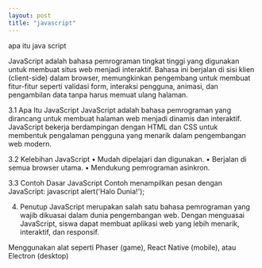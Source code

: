 ```yaml
---
layout: post
title: "javascript"
---
```

apa itu java script

JavaScript adalah bahasa pemrograman tingkat tinggi yang digunakan untuk membuat situs web menjadi interaktif.
Bahasa ini berjalan di sisi klien (client-side) dalam browser, memungkinkan pengembang untuk membuat fitur-fitur
 seperti validasi form, interaksi pengguna, animasi, dan pengambilan data tanpa harus memuat ulang halaman.


3.1 Apa Itu JavaScript
JavaScript adalah bahasa pemrograman yang dirancang untuk membuat halaman web menjadi dinamis dan interaktif.
JavaScript bekerja berdampingan dengan HTML dan CSS untuk membentuk pengalaman pengguna yang menarik dalam pengembangan web modern.

3.2 Kelebihan JavaScript
•	 Mudah dipelajari dan digunakan.
•	 Berjalan di semua browser utama.
•	Mendukung pemrograman asinkron.

3.3 Contoh Dasar JavaScript
Contoh menampilkan pesan dengan JavaScript:
javascript
alert('Halo Dunia!');

4. Penutup
JavaScript merupakan salah satu bahasa pemrograman yang wajib dikuasai dalam dunia pengembangan web.
 Dengan menguasai JavaScript, siswa dapat membuat aplikasi web yang lebih menarik, interaktif, dan responsif.


Menggunakan alat seperti Phaser (game), React Native (mobile), atau Electron (desktop)



